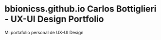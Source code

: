 # bbionicss.github.io Carlos Bottiglieri - UX-UI Design Portfolio
Mi portafolio personal de UX-UI Design
